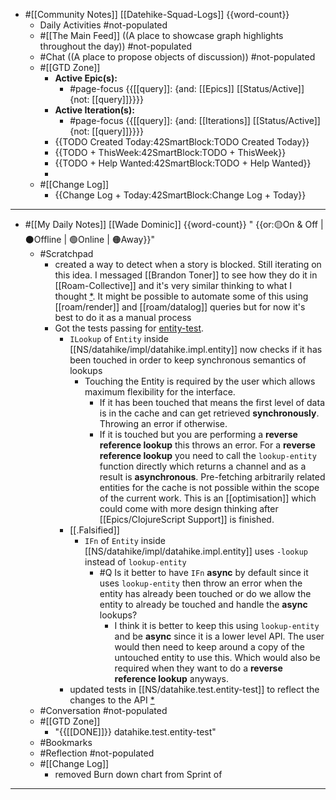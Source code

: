 - #[[Community Notes]] [[Datehike-Squad-Logs]] {{word-count}} 
    - Daily Activities #not-populated
    - #[[The Main Feed]] ((A place to showcase graph highlights throughout the day)) #not-populated
    - #Chat ((A place to propose objects of discussion)) #not-populated
    - #[[GTD Zone]]
        - **Active Epic(s):**
            - #page-focus {{[[query]]: {and: [[Epics]] [[Status/Active]] {not: [[query]]}}}}
        - **Active Iteration(s):**
            - #page-focus {{[[query]]: {and: [[Iterations]] [[Status/Active]] {not: [[query]]}}}}
        - {{TODO Created Today:42SmartBlock:TODO Created Today}}
        - {{TODO + ThisWeek:42SmartBlock:TODO + ThisWeek}}
        - {{TODO + Help Wanted:42SmartBlock:TODO + Help Wanted}}
        -  
    - #[[Change Log]]
        - {{Change Log + Today:42SmartBlock:Change Log + Today}}
- ---
- #[[My Daily Notes]] [[Wade Dominic]] {{word-count}} " {{or:🟡On & Off | ⚫️Offline | 🟢Online | 🟠Away}}"
    - #Scratchpad
        - created a way to detect when a story is blocked. Still iterating on this idea. I messaged [[Brandon Toner]] to see how they do it in [[Roam-Collective]] and it's very similar thinking to what I thought [*](https://roamresearch.com/#/app/Roam-Collective/page/5Zx9LGHrL). It might be possible to automate some of this using [[roam/render]] and [[roam/datalog]] queries but for now it's best to do it as a manual process
        - Got the tests passing for [entity-test](((v0Vclr36k))). 
            - `ILookup` of `Entity` inside [[NS/datahike/impl/datahike.impl.entity]] now checks if it has been touched in order to keep synchronous semantics of lookups
                - Touching the Entity is required by the user which allows maximum flexibility for the interface. 
                    - If it has been touched that means the first level of data is in the cache and can get retrieved **synchronously**. Throwing an error if otherwise. 
                    - If it is touched but you are performing a __reverse reference lookup__ this throws an error. For a __reverse reference lookup__ you need to call the `lookup-entity` function directly which returns a channel and as a result is **asynchronous**. Pre-fetching arbitrarily related entities for the cache is not possible within the scope of the current work. This is an [[optimisation]] which could come with more design thinking after [[Epics/ClojureScript Support]] is finished.
            - [[.Falsified]] 
                - `IFn` of `Entity` inside [[NS/datahike/impl/datahike.impl.entity]] uses `-lookup` instead of `lookup-entity`
                    - #Q Is it better to have `IFn` **async** by default since it uses `lookup-entity` then throw an error when the entity has already been touched or do we allow the entity to already be touched and handle the **async** lookups?
                        - I think it is better to keep this using `lookup-entity` and be **async** since it is a lower level API. The user would then need to keep around a copy of the untouched entity to use this. Which would also be required when they want to do a __reverse reference lookup__ anyways.
            - updated tests in [[NS/datahike.test.entity-test]] to reflect the changes to the API [*](((8fyQ--ie_)))
    - #Conversation #not-populated
    - #[[GTD Zone]]
        - "{{[[DONE]]}} datahike.test.entity-test"
    - #Bookmarks
    - #Reflection #not-populated
    - #[[Change Log]]
        - removed Burn down chart from Sprint of 
- ---
